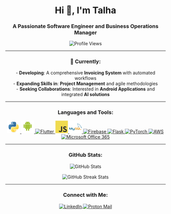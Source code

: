 <h1 align="center">Hi 👋, I'm Talha</h1>
<h3 align="center">A Passionate Software Engineer and Business Operations Manager</h3>

<p align="center">
    <img src="https://komarev.com/ghpvc/?username=tt5h&label=Profile%20views&color=0e75b6&style=flat" alt="Profile Views" />
</p>

---

<h3 align="center">🔹 Currently:</h3>
<p align="center">
    - <strong>Developing</strong>: A comprehensive <strong>Invoicing System</strong> with automated workflows<br>
    - <strong>Expanding Skills in</strong>: <strong>Project Management</strong> and agile methodologies<br>
    - <strong>Seeking Collaborations</strong>: Interested in <strong>Android Applications</strong> and integrated <strong>AI solutions</strong>
</p>

---

<h3 align="center">Languages and Tools:</h3>
<p align="center">
    <!-- Programming Languages -->
    <a href="https://www.python.org" target="_blank" rel="noreferrer">
        <img src="https://raw.githubusercontent.com/devicons/devicon/master/icons/python/python-original.svg" alt="Python" width="40" height="40"/>
    </a>
    <a href="https://developer.android.com" target="_blank" rel="noreferrer">
        <img src="https://raw.githubusercontent.com/devicons/devicon/master/icons/android/android-original-wordmark.svg" alt="Android" width="40" height="40"/>
    </a>
    <a href="https://flutter.dev" target="_blank" rel="noreferrer">
        <img src="https://www.vectorlogo.zone/logos/flutterio/flutterio-icon.svg" alt="Flutter" width="40" height="40"/>
    </a>
    <a href="https://developer.mozilla.org/en-US/docs/Web/JavaScript" target="_blank" rel="noreferrer">
        <img src="https://raw.githubusercontent.com/devicons/devicon/master/icons/javascript/javascript-original.svg" alt="JavaScript" width="40" height="40"/>
    </a>
    <!-- Backend & Databases -->
    <a href="https://www.mysql.com/" target="_blank" rel="noreferrer">
        <img src="https://raw.githubusercontent.com/devicons/devicon/master/icons/mysql/mysql-original-wordmark.svg" alt="MySQL" width="40" height="40"/>
    </a>
    <a href="https://firebase.google.com/" target="_blank" rel="noreferrer">
        <img src="https://www.vectorlogo.zone/logos/firebase/firebase-icon.svg" alt="Firebase" width="40" height="40"/>
    </a>
    <!-- Frameworks & Libraries -->
    <a href="https://flask.palletsprojects.com/" target="_blank" rel="noreferrer">
        <img src="https://www.svgrepo.com/show/508915/flask.svg" alt="Flask" width="40" height="40"/>
    </a>
    <a href="https://pytorch.org/" target="_blank" rel="noreferrer">
        <img src="https://www.vectorlogo.zone/logos/pytorch/pytorch-icon.svg" alt="PyTorch" width="40" height="40"/>
    </a>
    <!-- Tools & Platforms -->
    <a href="https://aws.amazon.com/" target="_blank" rel="noreferrer">
        <img src="https://www.vectorlogo.zone/logos/amazon_aws/amazon_aws-icon.svg" alt="AWS" width="40" height="40"/>
    </a>
    <a href="https://www.microsoft.com/en-us/microsoft-365" target="_blank" rel="noreferrer">
        <img src="https://cdn.brandfetch.io/idEzoI2jXq/theme/dark/logo.svg?k=bfHSJFAPEG" alt="Microsoft Office 365" width="40" height="40"/>
    </a>
</p>

---

<h3 align="center">GitHub Stats:</h3>
<p align="center">
    <img align="center" src="https://github-readme-stats.vercel.app/api?username=tt5h&show_icons=true&theme=tokyonight&hide=prs&locale=en" alt="GitHub Stats" />
</p>
<p align="center">
    <img align="center" src="https://github-readme-streak-stats.herokuapp.com/?user=tt5h&theme=tokyonight" alt="GitHub Streak Stats" />
</p>

---

<h3 align="center">Connect with Me:</h3>
<p align="center">
    <a href="https://linkedin.com/in/talha-hameed" target="blank">
        <img align="center" src="https://www.vectorlogo.zone/logos/linkedin/linkedin-icon.svg" alt="LinkedIn" height="40" width="40" />
    </a>
    <a href="mailto:talha404@proton.me" target="blank">
        <img align="center" src="https://www.vectorlogo.zone/logos/protonmail/protonmail-icon.svg" alt="Proton Mail" height="40" width="40" />
    </a>
</p>
